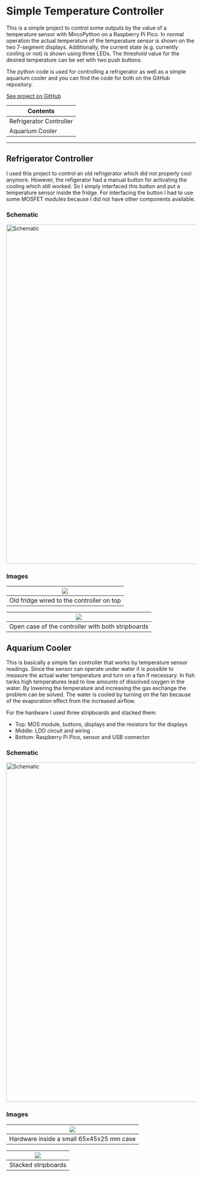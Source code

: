 # Simple Temperature Controller

This is a simple project to control some outputs by the value of a temperature sensor with MircoPython on a Raspberry Pi Pico. In normal operation the actual temperature of the temperature sensor is shown on the two 7-segment displays. Additionally, the current state (e.g. currently cooling or not) is shown using three LEDs. The threshold value for the desired temperature can be set with two push buttons. 

The python code is used for controlling a refrigerator as well as a simple aquarium cooler and you can find the code for both on the GitHub repository.

[See project on GitHub](https://github.com/lm4552/simple_temp_controller)

|Contents|
|---|
|Refrigerator Controller|
|Aquarium Cooler|

---

## Refrigerator Controller

I used this project to control an old refrigerator which did not properly cool anymore. However, the refigerator had a manual button for activating the cooling which still worked. So I simply interfaced this button and put a temperature sensor inside the fridge. For interfacing the button I had to use some MOSFET modules because I did not have other components available.  

### Schematic
<img alt="Schematic" src="./refrigerator_control.svg" width="900px"/> 

### Images

<div>
<div class="img_frame">

|![](./img1.jpg)|
|---|
|Old fridge wired to the controller on top|
</div>
<div class="img_frame">

|![](./img2.jpg)|
|---|
|Open case of the controller with both stripboards |
</div>
</div>

## Aquarium Cooler

This is basically a simple fan controller that works by temperature sensor readings. 
Since the sensor can operate under water it is possible to measure the actual water temperature and turn on a fan if necessary.
In fish tanks high temperatures lead to low amounts of dissolved oxygen in the water. 
By lowering the temperature and increasing the gas exchange the problem can be solved.
The water is cooled by turning on the fan because of the evaporation effect from the increased airflow.

For the hardware I used three stripboards and stacked them:

- Top: MOS module, buttons, displays and the resistors for the displays
- Middle: LDO circuit and wiring
- Bottom: Raspberry Pi Pico, sensor and USB connector

### Schematic
<img alt="Schematic" src="./aquarium_cooler.svg" width="900px"/> 

### Images

<div>
<div class="img_frame">

|![](./img3.jpg)|
|---|
|Hardware inside a small 65x45x25 mm case|
</div>
<div class="img_frame">

|![](./img4.jpg)|
|---|
|Stacked stripboards |
</div>
</div>